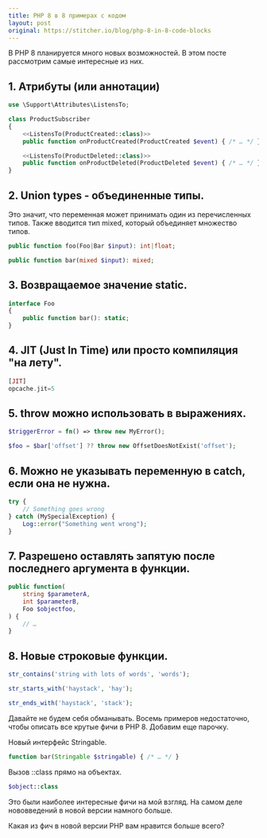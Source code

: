 ```yaml
---
title: PHP 8 в 8 примерах с кодом
layout: post
original: https://stitcher.io/blog/php-8-in-8-code-blocks
---
```


В PHP 8 планируется много новых возможностей. В этом посте рассмотрим самые интересные из них. 

## 1. Атрибуты (или аннотации)

```php
use \Support\Attributes\ListensTo;

class ProductSubscriber
{
    <<ListensTo(ProductCreated::class)>>
    public function onProductCreated(ProductCreated $event) { /* … */ }

    <<ListensTo(ProductDeleted::class)>>
    public function onProductDeleted(ProductDeleted $event) { /* … */ }
}
```

## 2. Union types - объединенные типы. 

Это значит, что переменная может принимать один из перечисленных типов. Также вводится тип mixed, который объединяет множество типов.

```php
public function foo(Foo|Bar $input): int|float;

public function bar(mixed $input): mixed;
```

## 3. Возвращаемое значение static.

```php
interface Foo
{
    public function bar(): static;
}
```

## 4. JIT (Just In Time) или просто компиляция "на лету".

```php
[JIT]
opcache.jit=5
```

## 5. throw можно использовать в выражениях.

```php
$triggerError = fn() => throw new MyError();

$foo = $bar['offset'] ?? throw new OffsetDoesNotExist('offset');
```

## 6. Можно не указывать переменную в catch, если она не нужна.

```php
try {
    // Something goes wrong
} catch (MySpecialException) {
    Log::error("Something went wrong");
}
```

## 7. Разрешено оставлять запятую после последнего аргумента в функции.

```php
public function(
    string $parameterA,
    int $parameterB,
    Foo $objectfoo,
) {
    // …
}
```

## 8. Новые строковые функции.

```php
str_contains('string with lots of words', 'words');

str_starts_with('haystack', 'hay');

str_ends_with('haystack', 'stack');
```

Давайте не будем себя обманывать. Восемь примеров недостаточно, чтобы описать все крутые фичи в PHP 8. Добавим еще парочку.

Новый интерфейс Stringable.

```php
function bar(Stringable $stringable) { /* … */ }
```

Вызов ::class прямо на объектах.

```php
$object::class
```

Это были наиболее интересные фичи на мой взгляд. На самом деле нововведений в новой версии намного больше.

Какая из фич в новой версии PHP вам нравится больше всего?